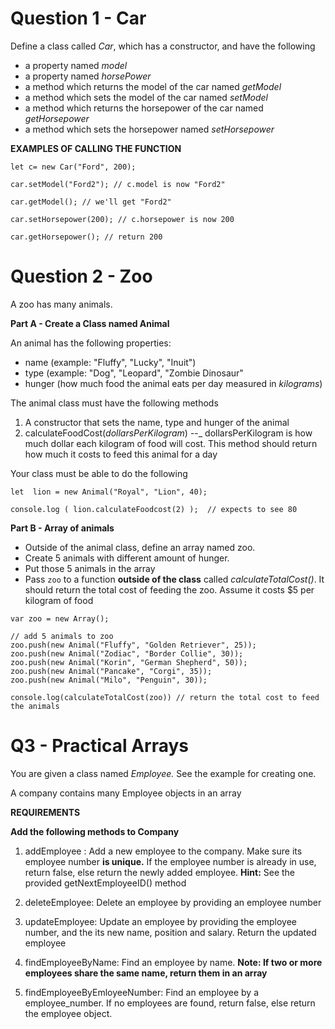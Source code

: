 # Question 1 - Car
Define a class called _Car_, which has a constructor, and have the following

- a property named _model_
- a property named _horsePower_
- a method which returns the model of the car named _getModel_
- a method which sets the model of the car named _setModel_
- a method which returns the horsepower of the car named _getHorsepower_
- a method which sets the horsepower named _setHorsepower_

**EXAMPLES OF CALLING THE FUNCTION**

```
let c= new Car("Ford", 200);
```

```
car.setModel("Ford2"); // c.model is now "Ford2"
```

```
car.getModel(); // we'll get "Ford2"
```

```
car.setHorsepower(200); // c.horsepower is now 200
```

```
car.getHorsepower(); // return 200
```

 

# Question 2 - Zoo

A zoo has many animals.

**Part A - Create a Class named Animal**

An animal has the following properties:

- name (example: "Fluffy", "Lucky", "Inuit")
- type (example: "Dog", "Leopard", "Zombie Dinosaur"
- hunger (how much food the animal eats per day measured in _kilograms_)

The animal class must have the following methods

1. A constructor that sets the name, type and hunger of the animal
2. calculateFoodCost(_dollarsPerKilogram_) --_ dollarsPerKilogram is how much dollar each kilogram of food will cost. This method should return how much it costs to feed this animal for  a day

Your class must be able to do the following

```
let  lion = new Animal("Royal", "Lion", 40);
```

```
console.log ( lion.calculateFoodcost(2) );  // expects to see 80
```

**Part B - Array of animals**

 

- Outside of the animal class, define an array named zoo.
- Create 5 animals with different amount of hunger.
- Put those 5 animals in the array
- Pass `zoo` to a function **outside of the class** called _calculateTotalCost()_. It should return the total cost of feeding the zoo. Assume it costs $5 per kilogram of food
```
var zoo = new Array();
```

```
// add 5 animals to zoo
zoo.push(new Animal("Fluffy", "Golden Retriever", 25));
zoo.push(new Animal("Zodiac", "Border Collie", 30));
zoo.push(new Animal("Korin", "German Shepherd", 50));
zoo.push(new Animal("Pancake", "Corgi", 35));
zoo.push(new Animal("Milo", "Penguin", 30));
```

```
console.log(calculateTotalCost(zoo)) // return the total cost to feed the animals
```


# Q3 - Practical Arrays

You are given a class named _Employee._  See the example for creating one.

A company contains many Employee objects in an array

**REQUIREMENTS**

**Add the following methods to Company**

1. addEmployee : Add a new employee to the company. Make sure its employee number **is unique.** If the employee number is already in use, return false, else return the newly added employee. **Hint:** See the provided getNextEmployeeID() method

2. deleteEmployee: Delete an employee by providing an employee number

3. updateEmployee: Update an employee by providing the employee number, and the its new name, position and salary. Return the updated employee

4. findEmployeeByName: Find an employee by name. **Note: If two or more employees share the same name, return them in an array**

5. findEmployeeByEmloyeeNumber: Find an employee by a employee_number. If no employees are found, return false, else return the employee object.


